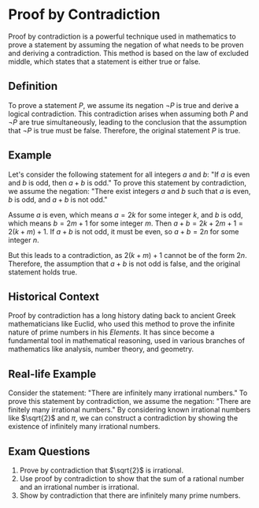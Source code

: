 # Proof by Contradiction

Proof by contradiction is a powerful technique used in mathematics to prove a statement by assuming the negation of what needs to be proven and deriving a contradiction. This method is based on the law of excluded middle, which states that a statement is either true or false.

## Definition

To prove a statement $P$, we assume its negation $\neg P$ is true and derive a logical contradiction. This contradiction arises when assuming both $P$ and $\neg P$ are true simultaneously, leading to the conclusion that the assumption that $\neg P$ is true must be false. Therefore, the original statement $P$ is true.

## Example

Let's consider the following statement for all integers $a$ and $b$: "If $a$ is even and $b$ is odd, then $a+b$ is odd." To prove this statement by contradiction, we assume the negation: "There exist integers $a$ and $b$ such that $a$ is even, $b$ is odd, and $a+b$ is not odd."

Assume $a$ is even, which means $a= 2k$ for some integer $k$, and $b$ is odd, which means $b= 2m+ 1$ for some integer $m$. Then $a+b= 2k+ 2m+ 1= 2(k+m)+ 1$. If $a+b$ is not odd, it must be even, so $a+b= 2n$ for some integer $n$. 

But this leads to a contradiction, as $2(k+m)+ 1$ cannot be of the form $2n$. Therefore, the assumption that $a+b$ is not odd is false, and the original statement holds true.

## Historical Context

Proof by contradiction has a long history dating back to ancient Greek mathematicians like Euclid, who used this method to prove the infinite nature of prime numbers in his *Elements*. It has since become a fundamental tool in mathematical reasoning, used in various branches of mathematics like analysis, number theory, and geometry.

## Real-life Example

Consider the statement: "There are infinitely many irrational numbers." To prove this statement by contradiction, we assume the negation: "There are finitely many irrational numbers." By considering known irrational numbers like $\sqrt{2}$ and $\pi$, we can construct a contradiction by showing the existence of infinitely many irrational numbers.

## Exam Questions

1. Prove by contradiction that $\sqrt{2}$ is irrational.
2. Use proof by contradiction to show that the sum of a rational number and an irrational number is irrational.
3. Show by contradiction that there are infinitely many prime numbers.